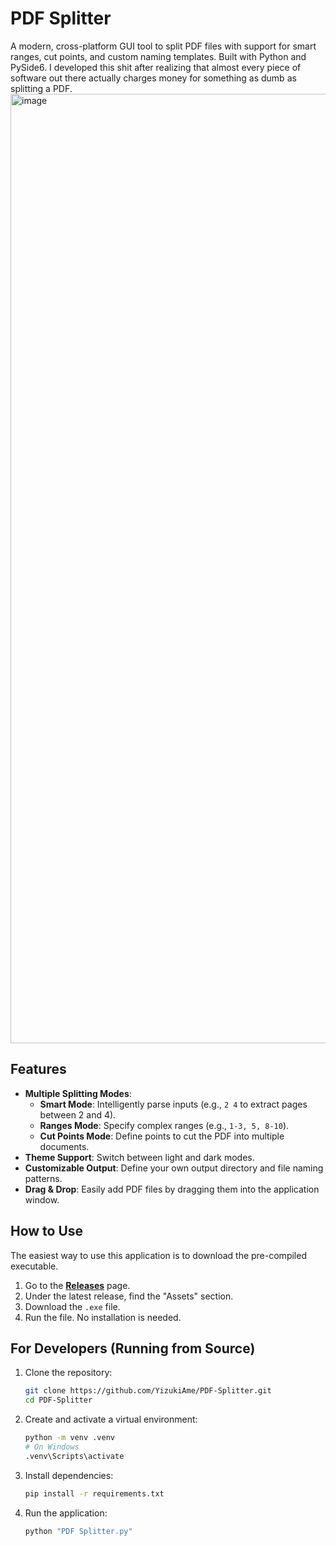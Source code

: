 # PDF Splitter
A modern, cross-platform GUI tool to split PDF files with support for smart ranges, cut points, and custom naming templates. Built with Python and PySide6.
I developed this shit after realizing that almost every piece of software out there actually charges money for something as dumb as splitting a PDF.
<img width="2560" height="1519" alt="image" src="https://github.com/user-attachments/assets/7065a380-911a-4b6d-a28b-6642266c02be" />

## Features
-   **Multiple Splitting Modes**:
    -   **Smart Mode**: Intelligently parse inputs (e.g., `2 4` to extract pages between 2 and 4).
    -   **Ranges Mode**: Specify complex ranges (e.g., `1-3, 5, 8-10`).
    -   **Cut Points Mode**: Define points to cut the PDF into multiple documents.
-   **Theme Support**: Switch between light and dark modes.
-   **Customizable Output**: Define your own output directory and file naming patterns.
-   **Drag & Drop**: Easily add PDF files by dragging them into the application window.

## How to Use

The easiest way to use this application is to download the pre-compiled executable.
1.  Go to the [**Releases**](https://github.com/YizukiAme/PDF-Splitter/releases) page.
2.  Under the latest release, find the "Assets" section.
3.  Download the `.exe` file.
4.  Run the file. No installation is needed.

## For Developers (Running from Source)

1.  Clone the repository:
    ```bash
    git clone https://github.com/YizukiAme/PDF-Splitter.git
    cd PDF-Splitter
    ```
2.  Create and activate a virtual environment:
    ```bash
    python -m venv .venv
    # On Windows
    .venv\Scripts\activate
    ```
3.  Install dependencies:
    ```bash
    pip install -r requirements.txt
    ```
4.  Run the application:
    ```bash
    python "PDF Splitter.py"
    ```
